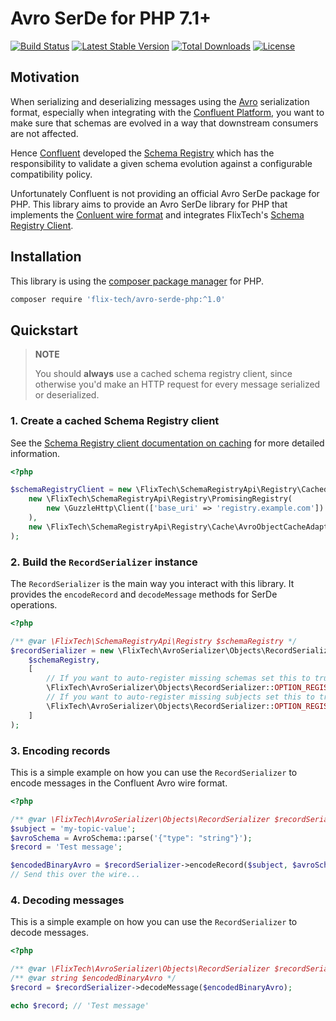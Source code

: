 # Avro SerDe for PHP 7.1+

[![Build Status](https://travis-ci.org/flix-tech/avro-serde-php.svg?branch=master)](https://travis-ci.org/flix-tech/avro-serde-php)
[![Latest Stable Version](https://poser.pugx.org/flix-tech/avro-serde-php/v/stable)](https://packagist.org/packages/flix-tech/confluent-schema-registry-api)
[![Total Downloads](https://poser.pugx.org/flix-tech/avro-serde-php/downloads)](https://packagist.org/packages/flix-tech/confluent-schema-registry-api)
[![License](https://poser.pugx.org/flix-tech/avro-serde-php/license)](https://packagist.org/packages/flix-tech/confluent-schema-registry-api)

## Motivation

When serializing and deserializing messages using the [Avro](http://avro.apache.org/docs/current/) serialization format,
especially when integrating with the [Confluent Platform](https://docs.confluent.io/current/avro.html), you want to make
sure that schemas are evolved in a way that downstream consumers are not affected.

Hence [Confluent](https://www.confluent.io/) developed the
[Schema Registry](https://docs.confluent.io/current/schema-registry/docs/index.html) which has the responsibility to
validate a given schema evolution against a configurable compatibility policy.

Unfortunately Confluent is not providing an official Avro SerDe package for PHP. This library aims to provide an Avro
SerDe library for PHP that implements the
[Conluent wire format](https://docs.confluent.io/current/schema-registry/docs/serializer-formatter.html#wire-format) and
integrates FlixTech's [Schema Registry Client](https://github.com/flix-tech/schema-registry-php-client).

## Installation

This library is using the [composer package manager](https://getcomposer.org/) for PHP.

```bash
composer require 'flix-tech/avro-serde-php:^1.0'
```

## Quickstart

> **NOTE**
>
> You should **always** use a cached schema registry client, since otherwise you'd make an HTTP request for every
> message serialized or deserialized.

### 1. Create a cached Schema Registry client

See the [Schema Registry client documentation on caching](https://github.com/flix-tech/schema-registry-php-client#caching)
for more detailed information.

```php
<?php

$schemaRegistryClient = new \FlixTech\SchemaRegistryApi\Registry\CachedRegistry(
    new \FlixTech\SchemaRegistryApi\Registry\PromisingRegistry(
        new \GuzzleHttp\Client(['base_uri' => 'registry.example.com'])
    ),
    new \FlixTech\SchemaRegistryApi\Registry\Cache\AvroObjectCacheAdapter()
);
```

### 2. Build the `RecordSerializer` instance

The `RecordSerializer` is the main way you interact with this library. It provides the `encodeRecord` and
`decodeMessage` methods for SerDe operations.

```php
<?php

/** @var \FlixTech\SchemaRegistryApi\Registry $schemaRegistry */
$recordSerializer = new \FlixTech\AvroSerializer\Objects\RecordSerializer(
    $schemaRegistry,
    [
        // If you want to auto-register missing schemas set this to true
        \FlixTech\AvroSerializer\Objects\RecordSerializer::OPTION_REGISTER_MISSING_SCHEMAS => false,
        // If you want to auto-register missing subjects set this to true
        \FlixTech\AvroSerializer\Objects\RecordSerializer::OPTION_REGISTER_MISSING_SUBJECTS => false,
    ]
);
```

### 3. Encoding records

This is a simple example on how you can use the `RecordSerializer` to encode messages in the Confluent Avro wire format.

```php
<?php

/** @var \FlixTech\AvroSerializer\Objects\RecordSerializer $recordSerializer */
$subject = 'my-topic-value';
$avroSchema = AvroSchema::parse('{"type": "string"}');
$record = 'Test message';

$encodedBinaryAvro = $recordSerializer->encodeRecord($subject, $avroSchema, $record);
// Send this over the wire...
```

### 4. Decoding messages

This is a simple example on how you can use the `RecordSerializer` to decode messages.

```php
<?php

/** @var \FlixTech\AvroSerializer\Objects\RecordSerializer $recordSerializer */
/** @var string $encodedBinaryAvro */
$record = $recordSerializer->decodeMessage($encodedBinaryAvro);

echo $record; // 'Test message'
```
